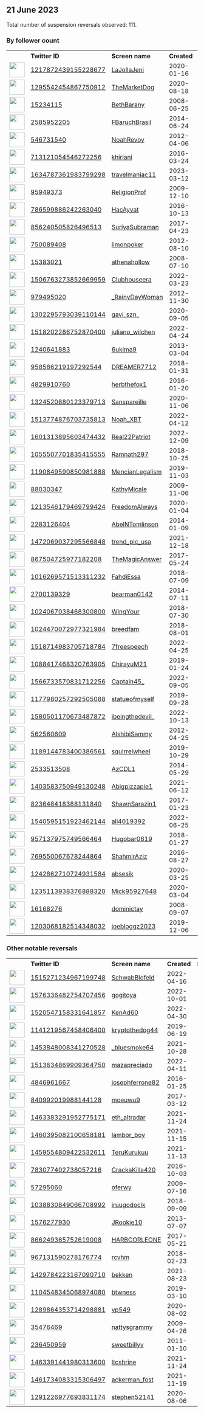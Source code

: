 
## 21 June 2023
Total number of suspension reversals observed: 111.

### By follower count
<table><tr><th></th><th align="left">Twitter ID</th><th align="left">Screen name</th>
<th align="left">Created</th><th align="left">Status</th><th align="left">Suspended</th><th align="left">Followers</th>
<tr><td><a href="https://pbs.twimg.com/profile_images/1218958807277166593/w95ZnMwN_normal.jpg"><img src="https://pbs.twimg.com/profile_images/1218958807277166593/w95ZnMwN_normal.jpg" width="40px" height="40px" align="center"/></a></td><td><a href="https://twitter.com/intent/user?user_id=1217872439155228677">1217872439155228677</a></td><td><a href="https://twitter.com/LaJollaJeni">LaJollaJeni</a></td><td>2020-01-16</td><td align="center"></td><td>2022-11-08</td><td>208297</td></tr>
<tr><td><a href="https://pbs.twimg.com/profile_images/1579074091692298241/GFOqAggg_normal.jpg"><img src="https://pbs.twimg.com/profile_images/1579074091692298241/GFOqAggg_normal.jpg" width="40px" height="40px" align="center"/></a></td><td><a href="https://twitter.com/intent/user?user_id=1295542454867750912">1295542454867750912</a></td><td><a href="https://twitter.com/TheMarketDog">TheMarketDog</a></td><td>2020-08-18</td><td align="center"></td><td>2023-06-13</td><td>24325</td></tr>
<tr><td><a href="https://pbs.twimg.com/profile_images/1296976957180010496/vhF-8G_0_normal.jpg"><img src="https://pbs.twimg.com/profile_images/1296976957180010496/vhF-8G_0_normal.jpg" width="40px" height="40px" align="center"/></a></td><td><a href="https://twitter.com/intent/user?user_id=15234115">15234115</a></td><td><a href="https://twitter.com/BethBarany">BethBarany</a></td><td>2008-06-25</td><td align="center"></td><td>2023-06-13</td><td>17584</td></tr>
<tr><td><a href="https://pbs.twimg.com/profile_images/1442630076860936195/r2yjHHU9_normal.jpg"><img src="https://pbs.twimg.com/profile_images/1442630076860936195/r2yjHHU9_normal.jpg" width="40px" height="40px" align="center"/></a></td><td><a href="https://twitter.com/intent/user?user_id=2585952205">2585952205</a></td><td><a href="https://twitter.com/FBaruchBrasil">FBaruchBrasil</a></td><td>2014-06-24</td><td align="center"></td><td>2022-12-07</td><td>13776</td></tr>
<tr><td><a href="https://pbs.twimg.com/profile_images/1530939673333358592/ijoamf0q_normal.jpg"><img src="https://pbs.twimg.com/profile_images/1530939673333358592/ijoamf0q_normal.jpg" width="40px" height="40px" align="center"/></a></td><td><a href="https://twitter.com/intent/user?user_id=546731540">546731540</a></td><td><a href="https://twitter.com/NoahRevoy">NoahRevoy</a></td><td>2012-04-06</td><td align="center"></td><td>2023-05-16</td><td>12085</td></tr>
<tr><td><a href="https://pbs.twimg.com/profile_images/1672615086647828482/CkDbcm7K_normal.jpg"><img src="https://pbs.twimg.com/profile_images/1672615086647828482/CkDbcm7K_normal.jpg" width="40px" height="40px" align="center"/></a></td><td><a href="https://twitter.com/intent/user?user_id=713121054546272256">713121054546272256</a></td><td><a href="https://twitter.com/khirlani">khirlani</a></td><td>2016-03-24</td><td align="center"></td><td>2023-05-02</td><td>11267</td></tr>
<tr><td><a href="https://pbs.twimg.com/profile_images/1642119327951224832/-5RLEYnG_normal.jpg"><img src="https://pbs.twimg.com/profile_images/1642119327951224832/-5RLEYnG_normal.jpg" width="40px" height="40px" align="center"/></a></td><td><a href="https://twitter.com/intent/user?user_id=1634787361983799298">1634787361983799298</a></td><td><a href="https://twitter.com/travelmaniac11">travelmaniac11</a></td><td>2023-03-12</td><td align="center"></td><td>2023-06-13</td><td>10442</td></tr>
<tr><td><a href="https://pbs.twimg.com/profile_images/1656121240459919360/w8-z0HZc_normal.jpg"><img src="https://pbs.twimg.com/profile_images/1656121240459919360/w8-z0HZc_normal.jpg" width="40px" height="40px" align="center"/></a></td><td><a href="https://twitter.com/intent/user?user_id=95949373">95949373</a></td><td><a href="https://twitter.com/ReligionProf">ReligionProf</a></td><td>2009-12-10</td><td align="center"></td><td>2023-06-11</td><td>8002</td></tr>
<tr><td><a href="https://pbs.twimg.com/profile_images/787390915866402816/R7IQbdu4_normal.jpg"><img src="https://pbs.twimg.com/profile_images/787390915866402816/R7IQbdu4_normal.jpg" width="40px" height="40px" align="center"/></a></td><td><a href="https://twitter.com/intent/user?user_id=786599886242263040">786599886242263040</a></td><td><a href="https://twitter.com/HacAyvat">HacAyvat</a></td><td>2016-10-13</td><td align="center"></td><td>2023-06-10</td><td>5641</td></tr>
<tr><td><a href="https://pbs.twimg.com/profile_images/874697519179198465/phy05IkZ_normal.jpg"><img src="https://pbs.twimg.com/profile_images/874697519179198465/phy05IkZ_normal.jpg" width="40px" height="40px" align="center"/></a></td><td><a href="https://twitter.com/intent/user?user_id=856240505826496513">856240505826496513</a></td><td><a href="https://twitter.com/SuriyaSubraman">SuriyaSubraman</a></td><td>2017-04-23</td><td align="center"></td><td>2023-06-13</td><td>5607</td></tr>
<tr><td><a href="https://pbs.twimg.com/profile_images/2861559860/e8b734e61c6e1cf39d4a5136e73982b4_normal.jpeg"><img src="https://pbs.twimg.com/profile_images/2861559860/e8b734e61c6e1cf39d4a5136e73982b4_normal.jpeg" width="40px" height="40px" align="center"/></a></td><td><a href="https://twitter.com/intent/user?user_id=750089408">750089408</a></td><td><a href="https://twitter.com/limonpoker">limonpoker</a></td><td>2012-08-10</td><td align="center"></td><td></td><td>4769</td></tr>
<tr><td><a href="https://pbs.twimg.com/profile_images/1634794013596303361/P8Wwx5wP_normal.jpg"><img src="https://pbs.twimg.com/profile_images/1634794013596303361/P8Wwx5wP_normal.jpg" width="40px" height="40px" align="center"/></a></td><td><a href="https://twitter.com/intent/user?user_id=15383021">15383021</a></td><td><a href="https://twitter.com/athenahollow">athenahollow</a></td><td>2008-07-10</td><td align="center"></td><td></td><td>4002</td></tr>
<tr><td><a href="https://pbs.twimg.com/profile_images/1622737152546164739/tWda-FSl_normal.jpg"><img src="https://pbs.twimg.com/profile_images/1622737152546164739/tWda-FSl_normal.jpg" width="40px" height="40px" align="center"/></a></td><td><a href="https://twitter.com/intent/user?user_id=1506763273852669959">1506763273852669959</a></td><td><a href="https://twitter.com/Clubhouseera">Clubhouseera</a></td><td>2022-03-23</td><td align="center"></td><td>2023-06-11</td><td>3834</td></tr>
<tr><td><a href="https://pbs.twimg.com/profile_images/1085414836601786368/O3v1O8jf_normal.jpg"><img src="https://pbs.twimg.com/profile_images/1085414836601786368/O3v1O8jf_normal.jpg" width="40px" height="40px" align="center"/></a></td><td><a href="https://twitter.com/intent/user?user_id=979495020">979495020</a></td><td><a href="https://twitter.com/_RainyDayWoman">_RainyDayWoman</a></td><td>2012-11-30</td><td align="center"></td><td></td><td>3831</td></tr>
<tr><td><a href="https://pbs.twimg.com/profile_images/1618217409101594626/HQPG7isf_normal.jpg"><img src="https://pbs.twimg.com/profile_images/1618217409101594626/HQPG7isf_normal.jpg" width="40px" height="40px" align="center"/></a></td><td><a href="https://twitter.com/intent/user?user_id=1302295793039110144">1302295793039110144</a></td><td><a href="https://twitter.com/gavi_szn_">gavi_szn_</a></td><td>2020-09-05</td><td align="center"></td><td>2023-05-07</td><td>3824</td></tr>
<tr><td><a href="https://pbs.twimg.com/profile_images/1612853294560313345/0HJmvIvd_normal.jpg"><img src="https://pbs.twimg.com/profile_images/1612853294560313345/0HJmvIvd_normal.jpg" width="40px" height="40px" align="center"/></a></td><td><a href="https://twitter.com/intent/user?user_id=1518202286752870400">1518202286752870400</a></td><td><a href="https://twitter.com/juliano_wilchen">juliano_wilchen</a></td><td>2022-04-24</td><td align="center"></td><td>2023-06-10</td><td>3337</td></tr>
<tr><td><a href="https://pbs.twimg.com/profile_images/1671878475442176000/kA_ycgcB_normal.jpg"><img src="https://pbs.twimg.com/profile_images/1671878475442176000/kA_ycgcB_normal.jpg" width="40px" height="40px" align="center"/></a></td><td><a href="https://twitter.com/intent/user?user_id=1240641883">1240641883</a></td><td><a href="https://twitter.com/6ukima9">6ukima9</a></td><td>2013-03-04</td><td align="center"></td><td>2023-06-21</td><td>3244</td></tr>
<tr><td><a href="https://pbs.twimg.com/profile_images/1156900003559817216/1HVnYk9c_normal.jpg"><img src="https://pbs.twimg.com/profile_images/1156900003559817216/1HVnYk9c_normal.jpg" width="40px" height="40px" align="center"/></a></td><td><a href="https://twitter.com/intent/user?user_id=958586219197292544">958586219197292544</a></td><td><a href="https://twitter.com/DREAMER7712">DREAMER7712</a></td><td>2018-01-31</td><td align="center"></td><td></td><td>3229</td></tr>
<tr><td><a href="https://pbs.twimg.com/profile_images/1479909665647562755/6sSLORF7_normal.jpg"><img src="https://pbs.twimg.com/profile_images/1479909665647562755/6sSLORF7_normal.jpg" width="40px" height="40px" align="center"/></a></td><td><a href="https://twitter.com/intent/user?user_id=4829910760">4829910760</a></td><td><a href="https://twitter.com/herbthefox1">herbthefox1</a></td><td>2016-01-20</td><td align="center"></td><td>2022-06-12</td><td>2935</td></tr>
<tr><td><a href="https://pbs.twimg.com/profile_images/1665765469943476225/M0SJWW63_normal.jpg"><img src="https://pbs.twimg.com/profile_images/1665765469943476225/M0SJWW63_normal.jpg" width="40px" height="40px" align="center"/></a></td><td><a href="https://twitter.com/intent/user?user_id=1324520880123379713">1324520880123379713</a></td><td><a href="https://twitter.com/Sanspareille">Sanspareille</a></td><td>2020-11-06</td><td align="center"></td><td></td><td>2893</td></tr>
<tr><td><a href="https://pbs.twimg.com/profile_images/1663110224062840833/UyrG-j56_normal.png"><img src="https://pbs.twimg.com/profile_images/1663110224062840833/UyrG-j56_normal.png" width="40px" height="40px" align="center"/></a></td><td><a href="https://twitter.com/intent/user?user_id=1513774876703735813">1513774876703735813</a></td><td><a href="https://twitter.com/Noah_XBT">Noah_XBT</a></td><td>2022-04-12</td><td align="center"></td><td>2023-06-02</td><td>2762</td></tr>
<tr><td><a href="https://pbs.twimg.com/profile_images/1601314566377553920/GX2LwwFR_normal.jpg"><img src="https://pbs.twimg.com/profile_images/1601314566377553920/GX2LwwFR_normal.jpg" width="40px" height="40px" align="center"/></a></td><td><a href="https://twitter.com/intent/user?user_id=1601313895603474432">1601313895603474432</a></td><td><a href="https://twitter.com/Real22Patriot">Real22Patriot</a></td><td>2022-12-09</td><td align="center"></td><td>2023-06-16</td><td>2715</td></tr>
<tr><td><a href="https://pbs.twimg.com/profile_images/1293075895159099392/nBlC5aMn_normal.jpg"><img src="https://pbs.twimg.com/profile_images/1293075895159099392/nBlC5aMn_normal.jpg" width="40px" height="40px" align="center"/></a></td><td><a href="https://twitter.com/intent/user?user_id=1055507701835415555">1055507701835415555</a></td><td><a href="https://twitter.com/Ramnath297">Ramnath297</a></td><td>2018-10-25</td><td align="center"></td><td>2022-07-17</td><td>2124</td></tr>
<tr><td><a href="https://pbs.twimg.com/profile_images/1411236417959870467/q7j9EYhr_normal.jpg"><img src="https://pbs.twimg.com/profile_images/1411236417959870467/q7j9EYhr_normal.jpg" width="40px" height="40px" align="center"/></a></td><td><a href="https://twitter.com/intent/user?user_id=1190849590850981888">1190849590850981888</a></td><td><a href="https://twitter.com/MencianLegalism">MencianLegalism</a></td><td>2019-11-03</td><td align="center"></td><td>2022-12-20</td><td>2063</td></tr>
<tr><td><a href="https://pbs.twimg.com/profile_images/952301518178353152/F3t-Qi2l_normal.jpg"><img src="https://pbs.twimg.com/profile_images/952301518178353152/F3t-Qi2l_normal.jpg" width="40px" height="40px" align="center"/></a></td><td><a href="https://twitter.com/intent/user?user_id=88030347">88030347</a></td><td><a href="https://twitter.com/KathyMicale">KathyMicale</a></td><td>2009-11-06</td><td align="center"></td><td></td><td>2039</td></tr>
<tr><td><a href="https://pbs.twimg.com/profile_images/1244323280309202944/opllvX4i_normal.jpg"><img src="https://pbs.twimg.com/profile_images/1244323280309202944/opllvX4i_normal.jpg" width="40px" height="40px" align="center"/></a></td><td><a href="https://twitter.com/intent/user?user_id=1213546179469799424">1213546179469799424</a></td><td><a href="https://twitter.com/FreedomAlways">FreedomAlways</a></td><td>2020-01-04</td><td align="center"></td><td></td><td>1884</td></tr>
<tr><td><a href="https://pbs.twimg.com/profile_images/1663185290532454401/G63f2m5a_normal.jpg"><img src="https://pbs.twimg.com/profile_images/1663185290532454401/G63f2m5a_normal.jpg" width="40px" height="40px" align="center"/></a></td><td><a href="https://twitter.com/intent/user?user_id=2283126404">2283126404</a></td><td><a href="https://twitter.com/AbelNTomlinson">AbelNTomlinson</a></td><td>2014-01-09</td><td align="center"></td><td>2023-06-13</td><td>1615</td></tr>
<tr><td><a href="https://pbs.twimg.com/profile_images/1638015151579475969/K8qbrWQ6_normal.jpg"><img src="https://pbs.twimg.com/profile_images/1638015151579475969/K8qbrWQ6_normal.jpg" width="40px" height="40px" align="center"/></a></td><td><a href="https://twitter.com/intent/user?user_id=1472069037295566848">1472069037295566848</a></td><td><a href="https://twitter.com/trend_pic_usa">trend_pic_usa</a></td><td>2021-12-18</td><td align="center"></td><td>2023-06-13</td><td>1608</td></tr>
<tr><td><a href="https://pbs.twimg.com/profile_images/1596783944103501824/WlY4-lA__normal.jpg"><img src="https://pbs.twimg.com/profile_images/1596783944103501824/WlY4-lA__normal.jpg" width="40px" height="40px" align="center"/></a></td><td><a href="https://twitter.com/intent/user?user_id=867504725977182208">867504725977182208</a></td><td><a href="https://twitter.com/TheMagicAnswer">TheMagicAnswer</a></td><td>2017-05-24</td><td align="center"></td><td>2023-06-17</td><td>1606</td></tr>
<tr><td><a href="https://pbs.twimg.com/profile_images/1658894565229600769/ozw5oL8w_normal.jpg"><img src="https://pbs.twimg.com/profile_images/1658894565229600769/ozw5oL8w_normal.jpg" width="40px" height="40px" align="center"/></a></td><td><a href="https://twitter.com/intent/user?user_id=1016269571513311232">1016269571513311232</a></td><td><a href="https://twitter.com/FahdiEssa">FahdiEssa</a></td><td>2018-07-09</td><td align="center"></td><td>2023-06-09</td><td>1581</td></tr>
<tr><td><a href="https://pbs.twimg.com/profile_images/1570955483229437952/WGEXZcET_normal.jpg"><img src="https://pbs.twimg.com/profile_images/1570955483229437952/WGEXZcET_normal.jpg" width="40px" height="40px" align="center"/></a></td><td><a href="https://twitter.com/intent/user?user_id=2700139329">2700139329</a></td><td><a href="https://twitter.com/bearman0142">bearman0142</a></td><td>2014-07-11</td><td align="center"></td><td>2023-06-06</td><td>1523</td></tr>
<tr><td><a href="https://pbs.twimg.com/profile_images/1322574021121236999/7ZBVE_Qn_normal.jpg"><img src="https://pbs.twimg.com/profile_images/1322574021121236999/7ZBVE_Qn_normal.jpg" width="40px" height="40px" align="center"/></a></td><td><a href="https://twitter.com/intent/user?user_id=1024067038468300800">1024067038468300800</a></td><td><a href="https://twitter.com/WingYour">WingYour</a></td><td>2018-07-30</td><td align="center"></td><td></td><td>1496</td></tr>
<tr><td><a href="https://pbs.twimg.com/profile_images/1357300956283760641/11dHGvSK_normal.jpg"><img src="https://pbs.twimg.com/profile_images/1357300956283760641/11dHGvSK_normal.jpg" width="40px" height="40px" align="center"/></a></td><td><a href="https://twitter.com/intent/user?user_id=1024470072977321984">1024470072977321984</a></td><td><a href="https://twitter.com/breedfam">breedfam</a></td><td>2018-08-01</td><td align="center"></td><td>2022-03-10</td><td>1370</td></tr>
<tr><td><a href="https://pbs.twimg.com/profile_images/1614696315102830592/zJ4HlvHm_normal.jpg"><img src="https://pbs.twimg.com/profile_images/1614696315102830592/zJ4HlvHm_normal.jpg" width="40px" height="40px" align="center"/></a></td><td><a href="https://twitter.com/intent/user?user_id=1518714983705718784">1518714983705718784</a></td><td><a href="https://twitter.com/7freespeech">7freespeech</a></td><td>2022-04-25</td><td align="center"></td><td>2023-06-21</td><td>1313</td></tr>
<tr><td><a href="https://pbs.twimg.com/profile_images/1615011004001439750/FocuXwq2_normal.jpg"><img src="https://pbs.twimg.com/profile_images/1615011004001439750/FocuXwq2_normal.jpg" width="40px" height="40px" align="center"/></a></td><td><a href="https://twitter.com/intent/user?user_id=1088417468320763905">1088417468320763905</a></td><td><a href="https://twitter.com/ChirayuM21">ChirayuM21</a></td><td>2019-01-24</td><td align="center"></td><td>2023-06-01</td><td>1239</td></tr>
<tr><td><a href="https://pbs.twimg.com/profile_images/1592539980676886530/pk0bwKbZ_normal.jpg"><img src="https://pbs.twimg.com/profile_images/1592539980676886530/pk0bwKbZ_normal.jpg" width="40px" height="40px" align="center"/></a></td><td><a href="https://twitter.com/intent/user?user_id=1566733570831712256">1566733570831712256</a></td><td><a href="https://twitter.com/Captain45_">Captain45_</a></td><td>2022-09-05</td><td align="center">👋</td><td>2022-12-27</td><td>1215</td></tr>
<tr><td><a href="https://pbs.twimg.com/profile_images/1664927916029800449/A5LcVK6k_normal.jpg"><img src="https://pbs.twimg.com/profile_images/1664927916029800449/A5LcVK6k_normal.jpg" width="40px" height="40px" align="center"/></a></td><td><a href="https://twitter.com/intent/user?user_id=1177980257292505088">1177980257292505088</a></td><td><a href="https://twitter.com/statueofmyself">statueofmyself</a></td><td>2019-09-28</td><td align="center"></td><td>2023-06-13</td><td>1209</td></tr>
<tr><td><a href="https://pbs.twimg.com/profile_images/1580503070920036354/lX05IwEk_normal.jpg"><img src="https://pbs.twimg.com/profile_images/1580503070920036354/lX05IwEk_normal.jpg" width="40px" height="40px" align="center"/></a></td><td><a href="https://twitter.com/intent/user?user_id=1580501170673487872">1580501170673487872</a></td><td><a href="https://twitter.com/ibeingthedevil_">ibeingthedevil_</a></td><td>2022-10-13</td><td align="center"></td><td>2023-04-19</td><td>1085</td></tr>
<tr><td><a href="https://pbs.twimg.com/profile_images/1647836570110824448/I_hSJMtV_normal.jpg"><img src="https://pbs.twimg.com/profile_images/1647836570110824448/I_hSJMtV_normal.jpg" width="40px" height="40px" align="center"/></a></td><td><a href="https://twitter.com/intent/user?user_id=562560609">562560609</a></td><td><a href="https://twitter.com/AlshibiSammy">AlshibiSammy</a></td><td>2012-04-25</td><td align="center"></td><td></td><td>854</td></tr>
<tr><td><a href="https://pbs.twimg.com/profile_images/1379155395277692936/oxqAbdHI_normal.jpg"><img src="https://pbs.twimg.com/profile_images/1379155395277692936/oxqAbdHI_normal.jpg" width="40px" height="40px" align="center"/></a></td><td><a href="https://twitter.com/intent/user?user_id=1189144783400386561">1189144783400386561</a></td><td><a href="https://twitter.com/squirrelwheel">squirrelwheel</a></td><td>2019-10-29</td><td align="center"></td><td>2023-06-07</td><td>854</td></tr>
<tr><td><a href="https://pbs.twimg.com/profile_images/1669508889342263296/hzBWku5-_normal.jpg"><img src="https://pbs.twimg.com/profile_images/1669508889342263296/hzBWku5-_normal.jpg" width="40px" height="40px" align="center"/></a></td><td><a href="https://twitter.com/intent/user?user_id=2533513508">2533513508</a></td><td><a href="https://twitter.com/AzCDL1">AzCDL1</a></td><td>2014-05-29</td><td align="center"></td><td>2023-06-20</td><td>850</td></tr>
<tr><td><a href="https://pbs.twimg.com/profile_images/1673175741322887169/arNCOExU_normal.jpg"><img src="https://pbs.twimg.com/profile_images/1673175741322887169/arNCOExU_normal.jpg" width="40px" height="40px" align="center"/></a></td><td><a href="https://twitter.com/intent/user?user_id=1403583750949130248">1403583750949130248</a></td><td><a href="https://twitter.com/Abigpizzapie1">Abigpizzapie1</a></td><td>2021-06-12</td><td align="center"></td><td>2023-06-13</td><td>842</td></tr>
<tr><td><a href="https://pbs.twimg.com/profile_images/1098401635091529728/-i2M-sWy_normal.jpg"><img src="https://pbs.twimg.com/profile_images/1098401635091529728/-i2M-sWy_normal.jpg" width="40px" height="40px" align="center"/></a></td><td><a href="https://twitter.com/intent/user?user_id=823648418388131840">823648418388131840</a></td><td><a href="https://twitter.com/ShawnSarazin1">ShawnSarazin1</a></td><td>2017-01-23</td><td align="center"></td><td></td><td>796</td></tr>
<tr><td><a href="https://pbs.twimg.com/profile_images/1540595418458980353/UrA4dffY_normal.jpg"><img src="https://pbs.twimg.com/profile_images/1540595418458980353/UrA4dffY_normal.jpg" width="40px" height="40px" align="center"/></a></td><td><a href="https://twitter.com/intent/user?user_id=1540595151923462144">1540595151923462144</a></td><td><a href="https://twitter.com/ali4019392">ali4019392</a></td><td>2022-06-25</td><td align="center"></td><td>2023-01-10</td><td>770</td></tr>
<tr><td><a href="https://pbs.twimg.com/profile_images/1471436522083729418/tuhY4dl8_normal.jpg"><img src="https://pbs.twimg.com/profile_images/1471436522083729418/tuhY4dl8_normal.jpg" width="40px" height="40px" align="center"/></a></td><td><a href="https://twitter.com/intent/user?user_id=957137975749566464">957137975749566464</a></td><td><a href="https://twitter.com/Hugobar0619">Hugobar0619</a></td><td>2018-01-27</td><td align="center"></td><td>2022-08-17</td><td>691</td></tr>
<tr><td><a href="https://pbs.twimg.com/profile_images/1661063735887249437/mmdpomXg_normal.jpg"><img src="https://pbs.twimg.com/profile_images/1661063735887249437/mmdpomXg_normal.jpg" width="40px" height="40px" align="center"/></a></td><td><a href="https://twitter.com/intent/user?user_id=769550067678244864">769550067678244864</a></td><td><a href="https://twitter.com/ShahmirAziz">ShahmirAziz</a></td><td>2016-08-27</td><td align="center"></td><td>2023-06-13</td><td>674</td></tr>
<tr><td><a href="https://pbs.twimg.com/profile_images/1637126943710560263/VHZR53Fb_normal.jpg"><img src="https://pbs.twimg.com/profile_images/1637126943710560263/VHZR53Fb_normal.jpg" width="40px" height="40px" align="center"/></a></td><td><a href="https://twitter.com/intent/user?user_id=1242862710724931584">1242862710724931584</a></td><td><a href="https://twitter.com/absesik">absesik</a></td><td>2020-03-25</td><td align="center"></td><td>2023-03-23</td><td>642</td></tr>
<tr><td><a href="https://pbs.twimg.com/profile_images/1238883418567593986/VGL7DU4U_normal.jpg"><img src="https://pbs.twimg.com/profile_images/1238883418567593986/VGL7DU4U_normal.jpg" width="40px" height="40px" align="center"/></a></td><td><a href="https://twitter.com/intent/user?user_id=1235113938376888320">1235113938376888320</a></td><td><a href="https://twitter.com/Mick95927648">Mick95927648</a></td><td>2020-03-04</td><td align="center"></td><td>2023-06-13</td><td>623</td></tr>
<tr><td><a href="https://pbs.twimg.com/profile_images/1635110236037214208/Q1Pfl4vl_normal.jpg"><img src="https://pbs.twimg.com/profile_images/1635110236037214208/Q1Pfl4vl_normal.jpg" width="40px" height="40px" align="center"/></a></td><td><a href="https://twitter.com/intent/user?user_id=16168276">16168276</a></td><td><a href="https://twitter.com/dominictay">dominictay</a></td><td>2008-09-07</td><td align="center"></td><td>2023-06-11</td><td>616</td></tr>
<tr><td><a href="https://pbs.twimg.com/profile_images/1672653021644308484/hd7LlRGa_normal.jpg"><img src="https://pbs.twimg.com/profile_images/1672653021644308484/hd7LlRGa_normal.jpg" width="40px" height="40px" align="center"/></a></td><td><a href="https://twitter.com/intent/user?user_id=1203068182514348032">1203068182514348032</a></td><td><a href="https://twitter.com/joebloggz2023">joebloggz2023</a></td><td>2019-12-06</td><td align="center"></td><td></td><td>561</td></tr>
</table>

### Other notable reversals
<table><tr><th></th><th align="left">Twitter ID</th><th align="left">Screen name</th>
<th align="left">Created</th><th align="left">Status</th><th align="left">Suspended</th><th align="left">Followers</th>
<tr><td><a href="https://pbs.twimg.com/profile_images/1515272856128700420/K6c38kCU_normal.jpg"><img src="https://pbs.twimg.com/profile_images/1515272856128700420/K6c38kCU_normal.jpg" width="40px" height="40px" align="center"/></a></td><td><a href="https://twitter.com/intent/user?user_id=1515271234967199748">1515271234967199748</a></td><td><a href="https://twitter.com/SchwabBlofeld">SchwabBlofeld</a></td><td>2022-04-16</td><td align="center"></td><td>2023-02-22</td><td>465</td></tr>
<tr><td><a href="https://pbs.twimg.com/profile_images/1576336785356902401/qd2kjRD6_normal.jpg"><img src="https://pbs.twimg.com/profile_images/1576336785356902401/qd2kjRD6_normal.jpg" width="40px" height="40px" align="center"/></a></td><td><a href="https://twitter.com/intent/user?user_id=1576336482754707456">1576336482754707456</a></td><td><a href="https://twitter.com/gogitoya">gogitoya</a></td><td>2022-10-01</td><td align="center"></td><td>2023-06-13</td><td>84</td></tr>
<tr><td><a href="https://pbs.twimg.com/profile_images/1672762966591127556/D0viS1OU_normal.jpg"><img src="https://pbs.twimg.com/profile_images/1672762966591127556/D0viS1OU_normal.jpg" width="40px" height="40px" align="center"/></a></td><td><a href="https://twitter.com/intent/user?user_id=1520547158331641857">1520547158331641857</a></td><td><a href="https://twitter.com/KenAd60">KenAd60</a></td><td>2022-04-30</td><td align="center"></td><td>2022-12-25</td><td>483</td></tr>
<tr><td><a href="https://pbs.twimg.com/profile_images/1578036869341663233/XG0ZjvAy_normal.jpg"><img src="https://pbs.twimg.com/profile_images/1578036869341663233/XG0ZjvAy_normal.jpg" width="40px" height="40px" align="center"/></a></td><td><a href="https://twitter.com/intent/user?user_id=1141219567458406400">1141219567458406400</a></td><td><a href="https://twitter.com/kryptothedog44">kryptothedog44</a></td><td>2019-06-19</td><td align="center">🔒</td><td>2022-12-16</td><td>31</td></tr>
<tr><td><a href="https://pbs.twimg.com/profile_images/1537492993967521793/04_50fiD_normal.jpg"><img src="https://pbs.twimg.com/profile_images/1537492993967521793/04_50fiD_normal.jpg" width="40px" height="40px" align="center"/></a></td><td><a href="https://twitter.com/intent/user?user_id=1453848008341270528">1453848008341270528</a></td><td><a href="https://twitter.com/_bluesmoke64">_bluesmoke64</a></td><td>2021-10-28</td><td align="center"></td><td>2022-09-08</td><td>2</td></tr>
<tr><td><a href="https://pbs.twimg.com/profile_images/1638964929129508877/Z1Rry8Pa_normal.jpg"><img src="https://pbs.twimg.com/profile_images/1638964929129508877/Z1Rry8Pa_normal.jpg" width="40px" height="40px" align="center"/></a></td><td><a href="https://twitter.com/intent/user?user_id=1513634869909364750">1513634869909364750</a></td><td><a href="https://twitter.com/mazapreciado">mazapreciado</a></td><td>2022-04-11</td><td align="center"></td><td>2023-03-28</td><td>215</td></tr>
<tr><td><a href="https://pbs.twimg.com/profile_images/1357546024038981642/OPsWwr_A_normal.jpg"><img src="https://pbs.twimg.com/profile_images/1357546024038981642/OPsWwr_A_normal.jpg" width="40px" height="40px" align="center"/></a></td><td><a href="https://twitter.com/intent/user?user_id=4846961667">4846961667</a></td><td><a href="https://twitter.com/josephferrone82">josephferrone82</a></td><td>2016-01-25</td><td align="center"></td><td>2023-01-12</td><td>128</td></tr>
<tr><td><a href="https://pbs.twimg.com/profile_images/1568572845881708544/0UgentjI_normal.jpg"><img src="https://pbs.twimg.com/profile_images/1568572845881708544/0UgentjI_normal.jpg" width="40px" height="40px" align="center"/></a></td><td><a href="https://twitter.com/intent/user?user_id=840992019988144128">840992019988144128</a></td><td><a href="https://twitter.com/moeuwu9">moeuwu9</a></td><td>2017-03-12</td><td align="center"></td><td>2022-12-25</td><td>283</td></tr>
<tr><td><a href="https://pbs.twimg.com/profile_images/1463384043685392384/M1Ecxo7V_normal.jpg"><img src="https://pbs.twimg.com/profile_images/1463384043685392384/M1Ecxo7V_normal.jpg" width="40px" height="40px" align="center"/></a></td><td><a href="https://twitter.com/intent/user?user_id=1463383291952775171">1463383291952775171</a></td><td><a href="https://twitter.com/eth_altradar">eth_altradar</a></td><td>2021-11-24</td><td align="center"></td><td>2023-02-07</td><td>41</td></tr>
<tr><td><a href="https://pbs.twimg.com/profile_images/1494984672358674436/U_785m4N_normal.jpg"><img src="https://pbs.twimg.com/profile_images/1494984672358674436/U_785m4N_normal.jpg" width="40px" height="40px" align="center"/></a></td><td><a href="https://twitter.com/intent/user?user_id=1460395082100658181">1460395082100658181</a></td><td><a href="https://twitter.com/lambor_boy">lambor_boy</a></td><td>2021-11-15</td><td align="center"></td><td>2023-02-04</td><td>54</td></tr>
<tr><td><a href="https://pbs.twimg.com/profile_images/1670125924870750208/l9WJ_m8A_normal.jpg"><img src="https://pbs.twimg.com/profile_images/1670125924870750208/l9WJ_m8A_normal.jpg" width="40px" height="40px" align="center"/></a></td><td><a href="https://twitter.com/intent/user?user_id=1459554809422532611">1459554809422532611</a></td><td><a href="https://twitter.com/TeruKurukuu">TeruKurukuu</a></td><td>2021-11-13</td><td align="center"></td><td>2022-08-07</td><td>116</td></tr>
<tr><td><a href="https://pbs.twimg.com/profile_images/1595034983982194693/i0aKMv9__normal.png"><img src="https://pbs.twimg.com/profile_images/1595034983982194693/i0aKMv9__normal.png" width="40px" height="40px" align="center"/></a></td><td><a href="https://twitter.com/intent/user?user_id=783077402738057216">783077402738057216</a></td><td><a href="https://twitter.com/CrackaKilla420">CrackaKilla420</a></td><td>2016-10-03</td><td align="center"></td><td>2022-12-28</td><td>0</td></tr>
<tr><td><a href="https://pbs.twimg.com/profile_images/1564996830882045957/fUtMnZOh_normal.jpg"><img src="https://pbs.twimg.com/profile_images/1564996830882045957/fUtMnZOh_normal.jpg" width="40px" height="40px" align="center"/></a></td><td><a href="https://twitter.com/intent/user?user_id=57295060">57295060</a></td><td><a href="https://twitter.com/oferwy">oferwy</a></td><td>2009-07-16</td><td align="center"></td><td>2023-05-24</td><td>21</td></tr>
<tr><td><a href="https://pbs.twimg.com/profile_images/1658618188102246405/1bTfdJfQ_normal.jpg"><img src="https://pbs.twimg.com/profile_images/1658618188102246405/1bTfdJfQ_normal.jpg" width="40px" height="40px" align="center"/></a></td><td><a href="https://twitter.com/intent/user?user_id=1038830849066708992">1038830849066708992</a></td><td><a href="https://twitter.com/iruugodocik">iruugodocik</a></td><td>2018-09-09</td><td align="center"></td><td>2023-06-09</td><td>433</td></tr>
<tr><td><a href="https://pbs.twimg.com/profile_images/1265160762349301761/zpCX_by0_normal.jpg"><img src="https://pbs.twimg.com/profile_images/1265160762349301761/zpCX_by0_normal.jpg" width="40px" height="40px" align="center"/></a></td><td><a href="https://twitter.com/intent/user?user_id=1576277930">1576277930</a></td><td><a href="https://twitter.com/JRookie10">JRookie10</a></td><td>2013-07-07</td><td align="center">🔒</td><td>2023-02-13</td><td>0</td></tr>
<tr><td><a href="https://pbs.twimg.com/profile_images/1635736278175023117/s2mc7OCv_normal.jpg"><img src="https://pbs.twimg.com/profile_images/1635736278175023117/s2mc7OCv_normal.jpg" width="40px" height="40px" align="center"/></a></td><td><a href="https://twitter.com/intent/user?user_id=866249365752619008">866249365752619008</a></td><td><a href="https://twitter.com/HARBCORLEONE">HARBCORLEONE</a></td><td>2017-05-21</td><td align="center">🔒</td><td>2023-06-09</td><td>10</td></tr>
<tr><td><a href="https://pbs.twimg.com/profile_images/1594551465384763393/-yZ2ZocR_normal.jpg"><img src="https://pbs.twimg.com/profile_images/1594551465384763393/-yZ2ZocR_normal.jpg" width="40px" height="40px" align="center"/></a></td><td><a href="https://twitter.com/intent/user?user_id=967131590278176774">967131590278176774</a></td><td><a href="https://twitter.com/rcvhm">rcvhm</a></td><td>2018-02-23</td><td align="center"></td><td>2022-12-15</td><td>33</td></tr>
<tr><td><a href="https://pbs.twimg.com/profile_images/1607959512572649472/AsO53hnv_normal.png"><img src="https://pbs.twimg.com/profile_images/1607959512572649472/AsO53hnv_normal.png" width="40px" height="40px" align="center"/></a></td><td><a href="https://twitter.com/intent/user?user_id=1429784223167090710">1429784223167090710</a></td><td><a href="https://twitter.com/bekken">bekken</a></td><td>2021-08-23</td><td align="center"></td><td>2023-01-01</td><td>83</td></tr>
<tr><td><a href="https://pbs.twimg.com/profile_images/1529940177493250049/UCwq33vl_normal.jpg"><img src="https://pbs.twimg.com/profile_images/1529940177493250049/UCwq33vl_normal.jpg" width="40px" height="40px" align="center"/></a></td><td><a href="https://twitter.com/intent/user?user_id=1104548345068974080">1104548345068974080</a></td><td><a href="https://twitter.com/btwness">btwness</a></td><td>2019-03-10</td><td align="center"></td><td>2023-06-03</td><td>12</td></tr>
<tr><td><a href="https://pbs.twimg.com/profile_images/1647845884028391424/H3X1lWbr_normal.jpg"><img src="https://pbs.twimg.com/profile_images/1647845884028391424/H3X1lWbr_normal.jpg" width="40px" height="40px" align="center"/></a></td><td><a href="https://twitter.com/intent/user?user_id=1289864353714298881">1289864353714298881</a></td><td><a href="https://twitter.com/vp549">vp549</a></td><td>2020-08-02</td><td align="center"></td><td>2023-01-13</td><td>64</td></tr>
<tr><td><a href="https://pbs.twimg.com/profile_images/1558456516499357696/LTNeKWGC_normal.jpg"><img src="https://pbs.twimg.com/profile_images/1558456516499357696/LTNeKWGC_normal.jpg" width="40px" height="40px" align="center"/></a></td><td><a href="https://twitter.com/intent/user?user_id=35476469">35476469</a></td><td><a href="https://twitter.com/nattysgrammy">nattysgrammy</a></td><td>2009-04-26</td><td align="center"></td><td>2023-05-26</td><td>18</td></tr>
<tr><td><a href="https://pbs.twimg.com/profile_images/1167634239111782400/3XGrD0MW_normal.jpg"><img src="https://pbs.twimg.com/profile_images/1167634239111782400/3XGrD0MW_normal.jpg" width="40px" height="40px" align="center"/></a></td><td><a href="https://twitter.com/intent/user?user_id=236450959">236450959</a></td><td><a href="https://twitter.com/sweetbillyv">sweetbillyv</a></td><td>2011-01-10</td><td align="center"></td><td>2022-09-25</td><td>485</td></tr>
<tr><td><a href="https://pbs.twimg.com/profile_images/1463392397338025987/TJ3CRbhg_normal.jpg"><img src="https://pbs.twimg.com/profile_images/1463392397338025987/TJ3CRbhg_normal.jpg" width="40px" height="40px" align="center"/></a></td><td><a href="https://twitter.com/intent/user?user_id=1463391441980313600">1463391441980313600</a></td><td><a href="https://twitter.com/ltcshrine">ltcshrine</a></td><td>2021-11-24</td><td align="center"></td><td>2023-02-23</td><td>18</td></tr>
<tr><td><a href="https://pbs.twimg.com/profile_images/1461734897941364739/Ipmno2aF_normal.jpg"><img src="https://pbs.twimg.com/profile_images/1461734897941364739/Ipmno2aF_normal.jpg" width="40px" height="40px" align="center"/></a></td><td><a href="https://twitter.com/intent/user?user_id=1461734083315306497">1461734083315306497</a></td><td><a href="https://twitter.com/ackerman_fost">ackerman_fost</a></td><td>2021-11-19</td><td align="center"></td><td>2023-04-21</td><td>34</td></tr>
<tr><td><a href="https://pbs.twimg.com/profile_images/1579526565054005248/Yq5G89yX_normal.jpg"><img src="https://pbs.twimg.com/profile_images/1579526565054005248/Yq5G89yX_normal.jpg" width="40px" height="40px" align="center"/></a></td><td><a href="https://twitter.com/intent/user?user_id=1291226977693831174">1291226977693831174</a></td><td><a href="https://twitter.com/stephen52141">stephen52141</a></td><td>2020-08-06</td><td align="center"></td><td>2022-10-22</td><td>238</td></tr>
</table>
